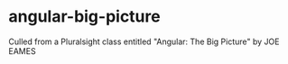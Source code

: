 # angular-big-picture
Culled from a Pluralsight class entitled "Angular: The Big Picture" by JOE EAMES
